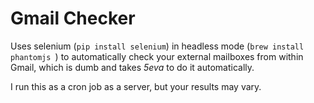 # Gmail Checker

Uses selenium (`pip install selenium`) in headless mode (`brew install phantomjs
`) to automatically check your external mailboxes from within Gmail, which is dumb and takes *5eva* to do it automatically.

I run this as a cron job as a server, but your results may vary.
